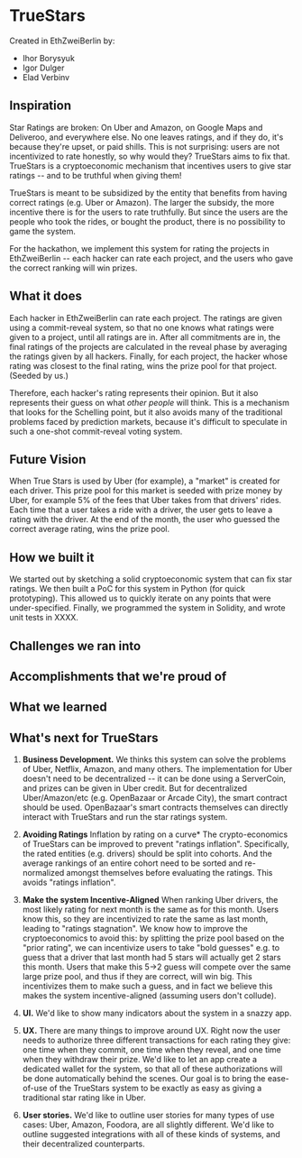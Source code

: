 # TrueStars

Created in EthZweiBerlin by:
- Ihor Borysyuk
- Igor Dulger
- Elad Verbinv

## Inspiration

Star Ratings are broken: On Uber and Amazon, on Google Maps and Deliveroo, and everywhere else. No one leaves ratings, and if they do, it's because they're upset, or paid shills. This is not surprising: users are not incentivized to rate honestly, so why would they? TrueStars aims to fix that.  TrueStars is a cryptoeconomic mechanism that incentives users to give star ratings -- and to be truthful when giving them!

TrueStars is meant to be subsidized by the entity that benefits from having correct ratings (e.g. Uber or Amazon). The larger the subsidy, the more incentive there is for the users to rate truthfully. But since the users are the people who took the rides, or bought the product, there is no possibility to game the system.

For the hackathon, we implement this system for rating the projects in EthZweiBerlin -- each hacker can rate each project, and the users who gave the correct ranking will win prizes.

## What it does

Each hacker in EthZweiBerlin can rate each project. The ratings are given using a commit-reveal system, so that no one knows what ratings were given to a project, until all ratings are in. After all commitments are in, the final ratings of the projects are calculated in the reveal phase by averaging the ratings given by all hackers. Finally, for each project, the hacker whose rating was closest to the final rating, wins the prize pool for that project. (Seeded by us.)

Therefore, each hacker's rating represents their opinion. But it also represents their guess on what *other people* will think. This is a mechanism that looks for the Schelling point, but it also avoids many of the traditional problems faced by prediction markets, because it's difficult to speculate in such a one-shot commit-reveal voting system.

## Future Vision

When True Stars is used by Uber (for example), a "market" is created for each driver. This prize pool for this market is seeded with prize money by Uber, for example 5% of the fees that Uber takes from that drivers' rides. Each time that a user takes a ride with a driver, the user gets to leave a rating with the driver. At the end of the month, the user who guessed the correct average rating, wins the prize pool.

## How we built it

We started out by sketching a solid cryptoeconomic system that can fix star ratings. We then built a PoC for this system in Python (for quick prototyping). This allowed us to quickly iterate on any points that were under-specified. Finally, we programmed the system in Solidity, and wrote unit tests in XXXX.

## Challenges we ran into

## Accomplishments that we're proud of

## What we learned

## What's next for TrueStars

1. **Business Development.** We thinks this system can solve the problems of Uber, Netflix, Amazon, and many others. The implementation for Uber doesn't need to be decentralized -- it can be done using a ServerCoin, and prizes can be given in Uber credit. But for decentralized Uber/Amazon/etc (e.g. OpenBazaar or Arcade City), the smart contract should be used. OpenBazaar's smart contracts themselves can directly interact with TrueStars and run the star ratings system.

2. **Avoiding Ratings** Inflation by rating on a curve* The crypto-economics of TrueStars can be improved to prevent "ratings inflation". Specifically, the rated entities (e.g. drivers) should be split into cohorts. And the average rankings of an entire cohort need to be sorted and re-normalized amongst themselves before evaluating the ratings. This avoids "ratings inflation".

3. **Make the system Incentive-Aligned** When ranking Uber drivers, the most likely rating for next month is the same as for this month. Users know this, so they are incentivized to rate the same as last month, leading to "ratings stagnation". We know how to improve the cryptoeconomics to avoid this: by splitting the prize pool based on the "prior rating", we can incentivize users to take "bold guesses" e.g. to guess that a driver that last month had 5 stars will actually get 2 stars this month. Users that make this 5->2 guess will compete over the same large prize pool, and thus if they are correct, will win big. This incentivizes them to make such a guess, and in fact we believe this makes the system incentive-aligned (assuming users don't collude).

4. **UI.** We'd like to show many indicators about the system in a snazzy app.

5. **UX.** There are many things to improve around UX. Right now the user needs to authorize three different transactions for each rating they give: one time when they commit, one time when they reveal, and one time when they withdraw their prize. We'd like to let an app create a dedicated wallet for the system, so that all of these authorizations will be done automatically behind the scenes. Our goal is to bring the ease-of-use of the TrueStars system to be exactly as easy as giving a traditional star rating like in Uber.

6. **User stories.** We'd like to outline user stories for many types of use cases: Uber, Amazon, Foodora, are all slightly different. We'd like to outline suggested integrations with all of these kinds of systems, and their decentralized counterparts.



 
